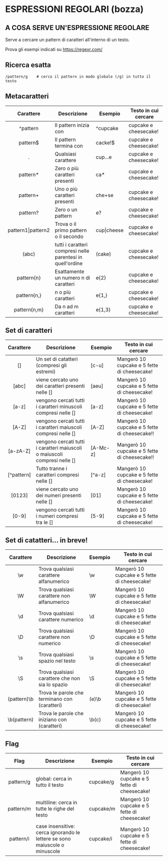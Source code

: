 ESPRESSIONI REGOLARI (bozza)
====

## A COSA SERVE UN'ESPRESSIONE REGOLARE

Serve a cercare un pattern di caratteri all'interno di un testo.

Prova gli esempi indicati su https://regexr.com/


## Ricerca esatta

```regex
/pattern/g    # cerco il pattern in modo globale (/g) in tutto il testo
```

## Metacaratteri

| Carattere | Descrizione | Esempio | Testo in cui cercare |
| :--: | --| --| --| 
| ^pattern | Il pattern inizia con | ^cupcake | cupcake e cheesecake! |
| pattern$ | Il pattern termina con | cacke!$ | cupcake e cheesecake! |
| . | Qualsiasi carattere | cup...e | cupcake e cheesecake! |
| pattern* | Zero o più caratteri presenti | ca* | cupcake e cheesecake! | 
| pattern+ | Uno o più caratteri presenti | che+se | cupcake e cheesecake! | 
| pattern? | Zero o un pattern | e? | cupcake e cheesecake! |
| pattern1\|pattern2 | Trova o il primo pattern o il secondo | cup\|cheese | cupcake e cheesecake! | 
| (abc) | tutti i caratteri compresi nelle parentesi in quell'ordine | (cake) | cupcake e cheesecake! | 
| pattern{n} | Esattamente un numero n di caratteri | e{2} | cupcake e cheesecake! |
| pattern{n,} | n o più caratteri | e{1,} | cupcake e cheesecake! |
| pattern{n,m} | Da n ad m caratteri | e{1,3} | cupcake e cheesecake! |


## Set di caratteri

| Carattere | Descrizione | Esempio | Testo in cui cercare |
| :--: | --| --| --| 
| [] | Un set di catatteri (compresi gli estremi) | [c-u] | Mangerò 10 cupcake e 5 fette di cheesecake! | 
| [abc] | viene cercato uno dei caratteri presenti nelle [] | [aeu] | Mangerò 10 cupcake e 5 fette di cheesecake! |
| [a-z] | vengono cercati tutti i caratteri minuscoli compresi nelle [] | [a-z] | Mangerò 10 cupcake e 5 fette di cheesecake! |
| [A-Z] | vengono cercati tutti i caratteri maiuscoli compresi nelle [] | [A-Z] | Mangerò 10 cupcake e 5 fette di cheesecake!! |
| [a-zA-Z] | vengono cercati tutti i caratteri maiuscoli o maiuscoli compresi nelle [] | [A-Mc-z]| Mangerò 10 cupcake e 5 fette di cheesecake!! |
| [^pattern] | Tutto tranne i caratteri compresi nelle [] | [^a-z] | Mangerò 10 cupcake e 5 fette di cheesecake! | 
| [0123] | viene cercato uno dei numeri presenti nelle [] | [01] | Mangerò 10 cupcake e 5 fette di cheesecake! |
| [0-9] |  vengono cercati tutti i numeri compresi tra le [] | [5-9] | Mangerò 10 cupcake e 5 fette di cheesecake! |


## Set di catatteri... in breve!

| Carattere | Descrizione | Esempio | Testo in cui cercare |
| :--: | --| --| --| 
| \w | Trova qualsiasi carattere alfanumerico | \w | Mangerò 10 cupcake e 5 fette di cheesecake! | 
| \W | Trova qualsiasi carattere non alfanumerico | \W | Mangerò 10 cupcake e 5 fette di cheesecake! | 
| \d | Trova qualsiasi carattere numerico | \d | Mangerò 10 cupcake e 5 fette di cheesecake! | 
| \D | Trova qualsiasi carattere non numerico  | \D | Mangerò 10 cupcake e 5 fette di cheesecake! | 
| \s | Trova qualsiasi spazio nel testo | \s | Mangerò 10 cupcake e 5 fette di cheesecake! | 
| \S | Trova qualsiasi carattere che non sia lo spazio | \S | Mangerò 10 cupcake e 5 fette di cheesecake! | 
| (pattern)\b | Trova le parole che terminano con (caratteri) | (e)\b | Mangerò 10 cupcake e 5 fette di cheesecake! | 
| \b(pattern) | Trova le parole che iniziano con (caratteri) | \b(c) | Mangerò 10 cupcake e 5 fette di cheesecake! | 


## Flag

| Flag | Descrizione | Esempio | Testo in cui cercare |
| :--: | --| --| --|
| pattern/g | global: cerca in tutto il testo | cupcake/g | Mangerò 10 cupcake e 5 fette di cheesecake! | 
| pattern/m  | multiline: cerca in tutte le righe del testo | cupcake/m | Mangerò 10 cupcake e 5 fette di cheesecake! | 
| pattern/i | case insensitive: cerca ignorando le lettere se sono maiuscole o minuscole | cupcake/i | Mangerò 10 cupcake e 5 fette di cheesecake! | 
